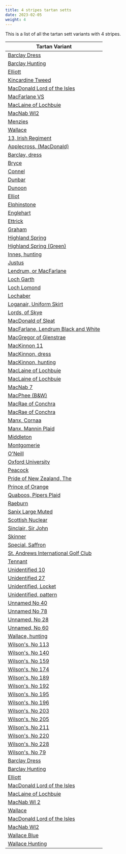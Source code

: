 ```yaml
---
title: 4 stripes tartan setts
date: 2023-02-05
weight: 4
---
```

This is a list of all the tartan sett variants with 4 stripes.

| Tartan Variant |
|---------------|
| [Barclay Dress](/tartans/W/2/Y12/K12/Y/2)||
| [Barclay Hunting](/tartans/G/2/DB32/G32/R/2)||
| [Elliott](/tartans/DB/32/DR8/DB6/R/2)||
| [Kincardine Tweed](/tartans/B/8/LG30/R2/LG/60)||
| [MacDonald Lord of the Isles](/tartans/G/16/R5/G2/R/38)||
| [MacFarlane VS](/tartans/K/14/N12/K2/N/12)||
| [MacLaine of Lochbuie](/tartans/R/64/G16/N8/Y/2)||
| [MacNab WI2](/tartans/G/15/R3/P11/N/2)||
| [Menzies](/tartans/R/5/G5/N3/R/5)||
| [Wallace](/tartans/K/2/R16/K16/Y/2)||
| [13, Irish Regiment](/tartans/DR/2/DG3/LT26/LG/100)||
| [Applecross, (MacDonald)](/tartans/G/36/R4/G14/R/36)||
| [Barclay, dress](/tartans/LN/2/Y12/K12/Y/2)||
| [Bryce](/tartans/R/2/G14/R18/Y/2)||
| [Connel](/tartans/LN/2/R16/K16/Y/2)||
| [Dunbar](/tartans/K/26/LN4/K8/R/56)||
| [Dunoon](/tartans/LN/12/G78/O78/LN/12)||
| [Elliot](/tartans/B/32/DR8/B6/R/2)||
| [Elphinstone](/tartans/G/24/P6/G2/P/6)||
| [Englehart](/tartans/G/106/R26/B4/Y/44)||
| [Ettrick](/tartans/K/12/R62/K62/R/12)||
| [Graham](/tartans/G/24/K8/G2/K/8)||
| [Highland Spring](/tartans/P/10/G6/P38/R/10)||
| [Highland Spring (Green)](/tartans/DR/14/G46/R6/G/14)||
| [Innes, hunting](/tartans/K/60/B14/G72/K/10)||
| [Justus](/tartans/K/30/Y6/K6/Y/6)||
| [Lendrum, or MacFarlane](/tartans/K/67/R32/K6/R/32)||
| [Loch Garth](/tartans/LTA/24/LT12/LTA4/Y/2)||
| [Loch Lomond](/tartans/G/44/LN28/R14/Y/2)||
| [Lochaber](/tartans/B/2/BA2/B16/R/2)||
| [Loganair, Uniform Skirt](/tartans/LN/10/K62/N64/R/10)||
| [Lords, of Skye](/tartans/K/92/LT14/K16/LN/40)||
| [MacDonald of Sleat](/tartans/G/32/R10/G4/R/72)||
| [MacFarlane, Lendrum Black and White](/tartans/K/14/LN12/K2/LN/12)||
| [MacGregor of Glenstrae](/tartans/G/18/R4/G18/R/34)||
| [MacKinnon 11](/tartans/LN/6/R50/G40/R/6)||
| [MacKinnon, dress](/tartans/G/18/T14/LN14/R/2)||
| [MacKinnon, hunting](/tartans/LN/2/LT16/G16/R/2)||
| [MacLaine of Lochbuie](/tartans/B/64/R6/B8/Y/6)||
| [MacLaine of Lochbuie](/tartans/R/64/G16/B8/Y/2)||
| [MacNab 7](/tartans/B/4/P22/R6/G/30)||
| [MacPhee (B&W)](/tartans/K/44/LN6/K6/LN/44)||
| [MacRae of Conchra](/tartans/R/2/LN16/DB16/Y/2)||
| [MacRae of Conchra](/tartans/K/10/LN74/R74/LN/10)||
| [Manx, Cornaa](/tartans/B/2/BA10/B10/LN/2)||
| [Manx, Mannin Plaid](/tartans/LN/2/R10/LT10/Y/2)||
| [Middleton](/tartans/G/32/R2/G4/R/22)||
| [Montgomerie](/tartans/B/6/G2/B6/G/24)||
| [O'Neill](/tartans/G/18/O40/G80/LN/10)||
| [Oxford University](/tartans/B/18/DG32/G112/Y/8)||
| [Peacock](/tartans/B/40/P6/BA14/Y/2)||
| [Pride of New Zealand, The](/tartans/K/4/LN2/K120/N/248)||
| [Prince of Orange](/tartans/B/6/LT40/O56/B/12)||
| [Quaboos, Pipers Plaid](/tartans/LN/18/G46/R46/LN/18)||
| [Raeburn](/tartans/K/36/Y6/K36/Y/36)||
| [Sanix Large Muted](/tartans/B/6/O60/B80/R/6)||
| [Scottish Nuclear](/tartans/LN/4/K30/B64/R/8)||
| [Sinclair, Sir John](/tartans/B/32/K12/G16/Y/2)||
| [Skinner](/tartans/B/2/R32/K32/Y/2)||
| [Special, Saffron](/tartans/B/10/DG86/O43/DG/21)||
| [St. Andrews International Golf Club](/tartans/DG/86/K28/DB28/DR/4)||
| [Tennant](/tartans/K/36/G36/DR42/R/8)||
| [Unidentified 10](/tartans/BA/4/B18/R6/G/28)||
| [Unidentified 27](/tartans/B/16/K6/R8/Y/2)||
| [Unidentified, Locket](/tartans/B/8/R100/G50/LN/4)||
| [Unidentified, pattern](/tartans/B/8/K10/G8/R/2)||
| [Unnamed No 40](/tartans/B/12/BA12/G12/R/2)||
| [Unnamed No 78](/tartans/B/4/G14/B14/LN/2)||
| [Unnamed, No 28](/tartans/B/2/K10/G10/R/12)||
| [Unnamed, No 60](/tartans/P/12/K10/G10/R/2)||
| [Wallace, hunting](/tartans/K/8/G66/K66/Y/8)||
| [Wilson's, No 113](/tartans/LN/2/P6/G6/R/2)||
| [Wilson's, No 140](/tartans/B/2/G14/Y2/K/14)||
| [Wilson's, No 159](/tartans/P/16/K22/G18/R/4)||
| [Wilson's, No 174](/tartans/BA/2/B8/G20/Y/2)||
| [Wilson's, No 189](/tartans/P/8/G20/LN2/R/2)||
| [Wilson's, No 192](/tartans/P/8/G20/R2/Y/2)||
| [Wilson's, No 195](/tartans/B/2/K2/G14/O/10)||
| [Wilson's, No 196](/tartans/B/4/K20/G18/O/18)||
| [Wilson's, No 203](/tartans/B/4/R8/G10/Y/2)||
| [Wilson's, No 205](/tartans/BA/2/B8/G20/LN/2)||
| [Wilson's, No 211](/tartans/G/16/P8/G2/P/4)||
| [Wilson's, No 220](/tartans/LN/4/G18/K22/P/16)||
| [Wilson's, No 228](/tartans/G/18/B2/P8/K/22)||
| [Wilson's, No 79](/tartans/B/2/G14/LN2/K/14)||
| [Barclay Dress](/tartans/LG/2/K12/LG12/N/2)||
| [Barclay Hunting](/tartans/DG/2/DB32/DG32/DR/2)||
| [Elliott](/tartans/DB/32/DRA8/DB6/DR/2)||
| [MacDonald Lord of the Isles](/tartans/DG/32/DR10/DG4/DR/76)||
| [MacLaine of Lochbuie](/tartans/DR/64/DG16/B8/LG/2)||
| [MacNab WI 2](/tartans/B/4/N22/DR6/DG/30)||
| [Wallace](/tartans/K/2/DR16/K16/LG/2)||
| [MacDonald Lord of the Isles](/tartans/DG/16/DR5/DG2/DR/38)||
| [MacNab WI2](/tartans/B/2/N11/DR3/DG/15)||
| [Wallace Blue](/tartans/K/2/DB16/K16/LG/2)||
| [Wallace Hunting](/tartans/K/2/DG16/K16/LG/2)||
